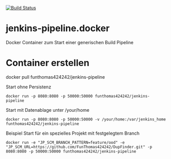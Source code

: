 [![Build Status](https://travis-ci.org/FunThomas424242/jenkins-pipeline.docker.svg?branch=master)](https://travis-ci.org/FunThomas424242/jenkins-pipeline.docker)

# jenkins-pipeline.docker
Docker Container zum Start einer generischen Build Pipeline


# Container erstellen
docker pull funthomas424242/jenkins-pipeline

Start ohne Persistenz
```
docker run -p 8080:8080 -p 50000:50000 funthomas424242/jenkins-pipeline
```
Start mit Datenablage unter /your/home
```
docker run -p 8080:8080 -p 50000:50000 -v /your/home:/var/jenkins_home funthomas424242/jenkins-pipeline
```

Beispiel Start für ein spezielles Projekt mit festgelegtem Branch
```
docker run -e "JP_SCM_BRANCH_PATTERN=feature/ood" -e "JP_SCM_URL=https://github.com/FunThomas424242/DupFinder.git" -p 8080:8080 -p 50000:50000 funthomas424242/jenkins-pipeline  
```